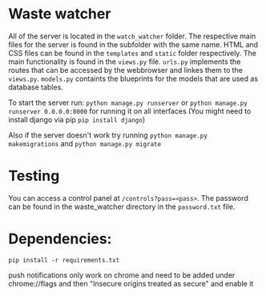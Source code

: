 # Waste watcher

All of the server is located in the `watch_watcher` folder. The respective main files for the server is found in the subfolder with the same name. HTML and CSS files can be found in the `templates` and `static` folder respectively. The main functionality is found in the `views.py` file. `urls.py` implements the routes that can be accessed by the webbrowser and linkes them to the `views.py`. `models.py` containts the blueprints for the models that are used as database tables. 


To start the server run: `python manage.py runserver` or `python manage.py runserver 0.0.0.0:8000` for running it on all interfaces (You might need to install django via pip `pip install django`)

Also if the server doesn't work try running `python manage.py makemigrations` and `python manage.py migrate`

# Testing
You can access a control panel at `/controls?pass=<pass>`. The password can be found in the waste_watcher directory in the `password.txt` file.



# Dependencies:
 `pip install -r requirements.txt`

push notifications only work on chrome and need to be added under chrome://flags and then "Insecure origins treated as secure" and enable it
